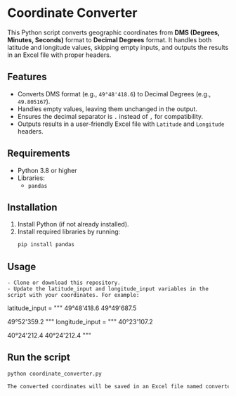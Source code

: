 # Coordinate Converter

This Python script converts geographic coordinates from **DMS (Degrees, Minutes, Seconds)** format to **Decimal Degrees** format. It handles both latitude and longitude values, skipping empty inputs, and outputs the results in an Excel file with proper headers.

## Features
- Converts DMS format (e.g., `49°48'418.6`) to Decimal Degrees (e.g., `49.805167`).
- Handles empty values, leaving them unchanged in the output.
- Ensures the decimal separator is `.` instead of `,` for compatibility.
- Outputs results in a user-friendly Excel file with `Latitude` and `Longitude` headers.

## Requirements
- Python 3.8 or higher
- Libraries:
  - `pandas`

## Installation
1. Install Python (if not already installed).
2. Install required libraries by running:
   ```bash
   pip install pandas


## Usage

	- Clone or download this repository.
	- Update the latitude_input and longitude_input variables in the script with your coordinates. For example:

latitude_input = """
49°48'418.6
49°49'687.5

49°52'359.2
"""
longitude_input = """
40°23'107.2

40°24'212.4
40°24'212.4
"""

## Run the script
 ```bash
 python coordinate_converter.py

The converted coordinates will be saved in an Excel file named converted_coordinates.xlsx in the same directory.



   
